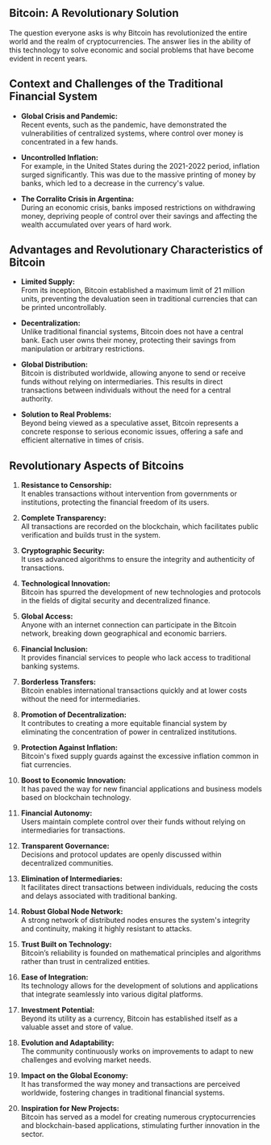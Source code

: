 ## **Bitcoin: A Revolutionary Solution**

The question everyone asks is why Bitcoin has revolutionized the entire world and the realm of cryptocurrencies. The answer lies in the ability of this technology to solve economic and social problems that have become evident in recent years.

## **Context and Challenges of the Traditional Financial System**

- **Global Crisis and Pandemic:**  
  Recent events, such as the pandemic, have demonstrated the vulnerabilities of centralized systems, where control over money is concentrated in a few hands.
  
- **Uncontrolled Inflation:**  
  For example, in the United States during the 2021-2022 period, inflation surged significantly. This was due to the massive printing of money by banks, which led to a decrease in the currency's value.
  
- **The Corralito Crisis in Argentina:**  
  During an economic crisis, banks imposed restrictions on withdrawing money, depriving people of control over their savings and affecting the wealth accumulated over years of hard work.

## **Advantages and Revolutionary Characteristics of Bitcoin**

- **Limited Supply:**  
  From its inception, Bitcoin established a maximum limit of 21 million units, preventing the devaluation seen in traditional currencies that can be printed uncontrollably.

- **Decentralization:**  
  Unlike traditional financial systems, Bitcoin does not have a central bank. Each user owns their money, protecting their savings from manipulation or arbitrary restrictions.

- **Global Distribution:**  
  Bitcoin is distributed worldwide, allowing anyone to send or receive funds without relying on intermediaries. This results in direct transactions between individuals without the need for a central authority.

- **Solution to Real Problems:**  
  Beyond being viewed as a speculative asset, Bitcoin represents a concrete response to serious economic issues, offering a safe and efficient alternative in times of crisis.

## **Revolutionary Aspects of Bitcoins**

1. **Resistance to Censorship:**  
   It enables transactions without intervention from governments or institutions, protecting the financial freedom of its users.

2. **Complete Transparency:**  
   All transactions are recorded on the blockchain, which facilitates public verification and builds trust in the system.

3. **Cryptographic Security:**  
   It uses advanced algorithms to ensure the integrity and authenticity of transactions.

4. **Technological Innovation:**  
   Bitcoin has spurred the development of new technologies and protocols in the fields of digital security and decentralized finance.

5. **Global Access:**  
   Anyone with an internet connection can participate in the Bitcoin network, breaking down geographical and economic barriers.

6. **Financial Inclusion:**  
   It provides financial services to people who lack access to traditional banking systems.

7. **Borderless Transfers:**  
   Bitcoin enables international transactions quickly and at lower costs without the need for intermediaries.

8. **Promotion of Decentralization:**  
   It contributes to creating a more equitable financial system by eliminating the concentration of power in centralized institutions.

9. **Protection Against Inflation:**  
   Bitcoin's fixed supply guards against the excessive inflation common in fiat currencies.

10. **Boost to Economic Innovation:**  
    It has paved the way for new financial applications and business models based on blockchain technology.

11. **Financial Autonomy:**  
    Users maintain complete control over their funds without relying on intermediaries for transactions.

12. **Transparent Governance:**  
    Decisions and protocol updates are openly discussed within decentralized communities.

13. **Elimination of Intermediaries:**  
    It facilitates direct transactions between individuals, reducing the costs and delays associated with traditional banking.

14. **Robust Global Node Network:**  
    A strong network of distributed nodes ensures the system's integrity and continuity, making it highly resistant to attacks.

15. **Trust Built on Technology:**  
    Bitcoin’s reliability is founded on mathematical principles and algorithms rather than trust in centralized entities.

16. **Ease of Integration:**  
    Its technology allows for the development of solutions and applications that integrate seamlessly into various digital platforms.

17. **Investment Potential:**  
    Beyond its utility as a currency, Bitcoin has established itself as a valuable asset and store of value.

18. **Evolution and Adaptability:**  
    The community continuously works on improvements to adapt to new challenges and evolving market needs.

19. **Impact on the Global Economy:**  
    It has transformed the way money and transactions are perceived worldwide, fostering changes in traditional financial systems.

20. **Inspiration for New Projects:**  
    Bitcoin has served as a model for creating numerous cryptocurrencies and blockchain-based applications, stimulating further innovation in the sector.
